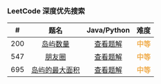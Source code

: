 ### LeetCode 深度优先搜索

|  #   |                             题名                             |              Java/Python              |                    难度                     |
| :--: | :----------------------------------------------------------: | :-----------------------------------: | :-----------------------------------------: |
| 200  | [岛屿数量](https://leetcode-cn.com/problems/number-of-islands/) | [查看题解](200-number-of-islands.md)  | <strong style="color:#f0ad4e">中等</strong> |
| 547  |  [朋友圈](https://leetcode-cn.com/problems/friend-circles/)  |   [查看题解](547-friend-circles.md)   | <strong style="color:#f0ad4e">中等</strong> |
| 695  | [岛屿的最大面积](https://leetcode-cn.com/problems/max-area-of-island/) | [查看题解](695-max-area-of-island.md) | <strong style="color:#f0ad4e">中等</strong> |

